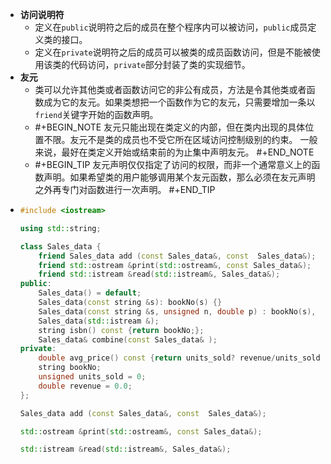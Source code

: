 - **访问说明符**
	- 定义在`public`说明符之后的成员在整个程序内可以被访问，`public`成员定义类的接口。
	- 定义在`private`说明符之后的成员可以被类的成员函数访问，但是不能被使用该类的代码访问，`private`部分封装了类的实现细节。
- **友元**
	- 类可以允许其他类或者函数访问它的非公有成员，方法是令其他类或者函数成为它的友元。如果类想把一个函数作为它的友元，只需要增加一条以`friend`关键字开始的函数声明。
	- #+BEGIN_NOTE
	  友元只能出现在类定义的内部，但在类内出现的具体位置不限。友元不是类的成员也不受它所在区域访问控制级别的约束。
	  一般来说，最好在类定义开始或结束前的为止集中声明友元。
	  #+END_NOTE
	- #+BEGIN_TIP
	  友元声明仅仅指定了访问的权限，而非一个通常意义上的函数声明。如果希望类的用户能够调用某个友元函数，那么必须在友元声明之外再专门对函数进行一次声明。
	  #+END_TIP
- ```C++
  #include <iostream>
  
  using std::string;
  
  class Sales_data {
      friend Sales_data add (const Sales_data&, const  Sales_data&);
      friend std::ostream &print(std::ostream&, const Sales_data&);
      friend std::istream &read(std::istream&, Sales_data&);
  public:
      Sales_data() = default;
      Sales_data(const string &s): bookNo(s) {}
      Sales_data(const string &s, unsigned n, double p) : bookNo(s), units_sold(n), revenue(p) {}
      Sales_data(std::istream &);
      string isbn() const {return bookNo;};
      Sales_data& combine(const Sales_data& );
  private:
      double avg_price() const {return units_sold? revenue/units_sold: 0;}
      string bookNo;
      unsigned units_sold = 0;
      double revenue = 0.0;
  };
  
  Sales_data add (const Sales_data&, const  Sales_data&);
  
  std::ostream &print(std::ostream&, const Sales_data&);
  
  std::istream &read(std::istream&, Sales_data&);
  
  ```